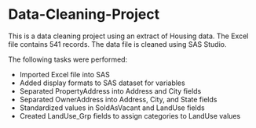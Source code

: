 # Data-Cleaning-Project

This is a data cleaning project using an extract of Housing data. The Excel file contains 541 records. The data file is cleaned using SAS Studio.

The following tasks were performed:
- Imported Excel file into SAS
- Added display formats to SAS dataset for variables
- Separated PropertyAddress into Address and City fields
- Separated OwnerAddress into Address, City, and State fields
- Standardized values in SoldAsVacant and LandUse fields
- Created LandUse_Grp fields to assign categories to LandUse values 

  
